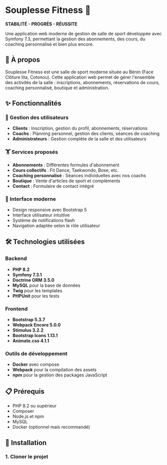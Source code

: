 # Souplesse Fitness 💪

**STABILITÉ - PROGRÈS - RÉUSSITE**

Une application web moderne de gestion de salle de sport développée avec Symfony 7.3, permettant la gestion des abonnements, des cours, du coaching personnalisé et bien plus encore.

## 🎯 À propos

Souplesse Fitness est une salle de sport moderne située au Bénin (Face Clôture Iita, Cotonou). Cette application web permet de gérer l'ensemble des activités de la salle : inscriptions, abonnements, réservations de cours, coaching personnalisé, boutique et administration.

## ✨ Fonctionnalités

### 👥 Gestion des utilisateurs
- **Clients** : Inscription, gestion du profil, abonnements, réservations
- **Coachs** : Planning personnel, gestion des clients, séances de coaching
- **Administrateurs** : Gestion complète de la salle et des utilisateurs

### 🏋️ Services proposés
- **Abonnements** : Différentes formules d'abonnement
- **Cours collectifs** : Fit Dance, Taekwondo, Boxe, etc.
- **Coaching personnalisé** : Séances individuelles avec nos coachs
- **Boutique** : Vente d'articles de sport et compléments
- **Contact** : Formulaire de contact intégré

### 📱 Interface moderne
- Design responsive avec Bootstrap 5
- Interface utilisateur intuitive
- Système de notifications flash
- Navigation adaptée selon le rôle utilisateur

## 🛠️ Technologies utilisées

### Backend
- **PHP 8.2**
- **Symfony 7.3.1**
- **Doctrine ORM 3.5.0**
- **MySQL** pour la base de données
- **Twig** pour les templates
- **PHPUnit** pour les tests

### Frontend
- **Bootstrap 5.3.7**
- **Webpack Encore 5.0.0**
- **Stimulus 3.2.2**
- **Bootstrap Icons 1.13.1**
- **Animate.css 4.1.1**

### Outils de développement
- **Docker** avec compose
- **Webpack** pour la compilation des assets
- **npm** pour la gestion des packages JavaScript

## 📋 Prérequis

- PHP 8.2 ou supérieur
- Composer
- Node.js et npm
- MySQL
- Docker (optionnel mais recommandé)

## 🚀 Installation

### 1. Cloner le projet
